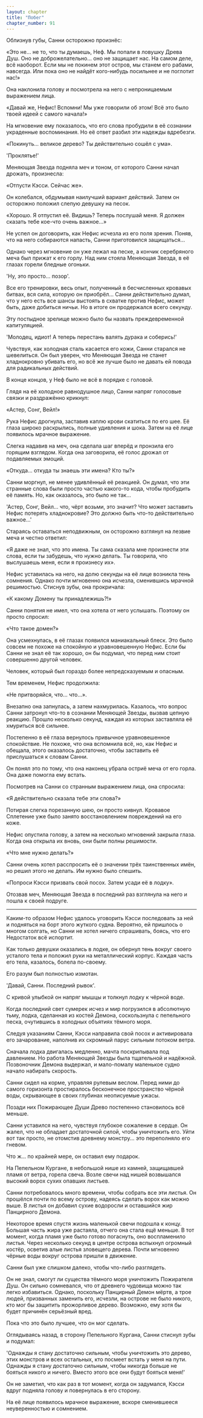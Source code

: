 ```yaml
---
layout: chapter
title: "Побег"
chapter_number: 91
---
```


Облизнув губы, Санни осторожно произнёс:

«Это не... не то, что ты думаешь, Неф. Мы попали в ловушку Древа Душ. Оно не доброжелательно... оно не защищает нас. На самом деле, всё наоборот. Если мы не покинем этот остров, мы станем его рабами, навсегда. Или пока оно не найдёт кого-нибудь посильнее и не поглотит нас!»

Она наклонила голову и посмотрела на него с непроницаемым выражением лица.

«Давай же, Нефис! Вспомни! Мы уже говорили об этом! Всё это было твоей идеей с самого начала!»

На мгновение ему показалось, что его слова пробудили в её сознании украденные воспоминания. Но её ответ разбил эти надежды вдребезги.

«Покинуть... великое дерево? Ты действительно сошёл с ума».

'Проклятье!'

Меняющая Звезда подняла меч и тоном, от которого Санни начал дрожать, произнесла:

«Отпусти Кэсси. Сейчас же».

Он колебался, обдумывая наилучший вариант действий. Затем он осторожно положил слепую девушку на песок.

«Хорошо. Я отпустил её. Видишь? Теперь послушай меня. Я должен сказать тебе кое-что очень важное...»

Не успел он договорить, как Нефис исчезла из его поля зрения. Поняв, что на него собираются напасть, Санни приготовился защищаться...

Однако через мгновение он уже лежал на песке, а кончик серебряного меча был прижат к его горлу. Над ним стояла Меняющая Звезда, в её глазах горели бледные огоньки.

'Ну, это просто... позор'.

Все его тренировки, весь опыт, полученный в бесчисленных кровавых битвах, вся сила, которую он приобрёл... Санни действительно думал, что у него есть все шансы выстоять в схватке против Нефис, может быть, даже добиться ничьи. Но в итоге он продержался всего секунду.

Эту постыдное зрелище можно было бы назвать преждевременной капитуляцией.

'Молодец, идиот! А теперь перестань валять дурака и соберись!'

Чувствуя, как холодная сталь касается его кожи, Санни старался не шевелиться. Он был уверен, что Меняющая Звезда не станет хладнокровно убивать его, но всё же лучше было не давать ей повода для радикальных действий.

В конце концов, у Неф было не всё в порядке с головой.

Глядя на её холодное равнодушное лицо, Санни напряг голосовые связки и раздражённо крикнул:

«Астер, Сонг, Вейл!»

Рука Нефис дрогнула, заставив каплю крови скатиться по его шее. Её глаза широко раскрылись, полные удивления и шока. Затем на её лице появилось мрачное выражение.

Слегка надавив на меч, она сделала шаг вперёд и пронзила его горящим взглядом. Когда она заговорила, её голос дрожал от подавляемых эмоций.

«Откуда... откуда ты знаешь эти имена? Кто ты?»

Санни моргнул, не менее удивлённый её реакцией. Он думал, что эти странные слова были просто частью какого-то кода, чтобы пробудить её память. Но, как оказалось, это было не так...

'Астер, Сонг, Вейл... что, чёрт возьми, это значит? Что может заставить Нефис потерять хладнокровие? Это должно быть что-то действительно важное...'

Стараясь оставаться неподвижным, он осторожно взглянул на лезвие меча и честно ответил:

«Я даже не знал, что это имена. Ты сама сказала мне произнести эти слова, если ты забудешь, что нужно делать. Ты говорила, что выслушаешь меня, если я произнесу их».

Нефис уставилась на него, на долю секунды на её лице возникла тень сомнения. Однако почти мгновенно она исчезла, сменившись мрачной решимостью. Стиснув зубы, она прокричала:

«К какому Домену ты принадлежишь?!»

Санни понятия не имел, что она хотела от него услышать. Поэтому он просто спросил:

«Что такое домен?»

Она усмехнулась, в её глазах появился маниакальный блеск. Это было совсем не похоже на спокойную и уравновешенную Нефис. Если бы Санни не знал её так хорошо, он бы подумал, что перед ним стоит совершенно другой человек.

Человек, который был гораздо более непредсказуемым и опасным.

Тем временем, Нефис продолжила:

«Не притворяйся, что... что...».

Внезапно она запнулась, а затем нахмурилась. Казалось, что вопрос Санни затронул что-то в сознании Меняющей Звезды, вызвав цепную реакцию. Прошло несколько секунд, каждая из которых заставляла её хмуриться всё сильнее.

Постепенно в её глаза вернулось привычное уравновешенное спокойствие. Не похоже, что она вспомнила всё, но, как Нефис и обещала, этого оказалось достаточно, чтобы заставить её прислушаться к словам Санни.

Он понял это по тому, что она наконец убрала остриё меча от его горла. Она даже помогла ему встать.

Посмотрев на Санни со странным выражением лица, она спросила:

«Я действительно сказала тебе эти слова?»

Потирая слегка порезанную шею, он просто кивнул. Кровавое Сплетение уже было занято восстановлением повреждений на его коже.

Нефис опустила голову, а затем на несколько мгновений закрыла глаза. Когда она открыла их вновь, они были полны решимости.

«Что мне нужно делать?»

Санни очень хотел расспросить её о значении трёх таинственных имён, но решил этого не делать. Им нужно было спешить.

«Попроси Кэсси призвать свой посох. Затем усади её в лодку».

Отозвав меч, Меняющая Звезда в последний раз взглянула на него и пошла к своей подруге.

***

Каким-то образом Нефис удалось уговорить Кэсси последовать за ней и подняться на борт этого жуткого судна. Вероятно, ей пришлось о многом солгать, но Санни не хотел ничего спрашивать, боясь, что его Недостаток всё испортит.

Как только девушки оказались в лодке, он обернул тень вокруг своего усталого тела и положил руки на металлический корпус. Каждая часть его тела, казалось, болела по-своему.

Его разум был полностью измотан.

'Давай, Санни. Последний рывок'.

С кривой улыбкой он напряг мышцы и толкнул лодку к чёрной воде.

Когда последний свет сумерек исчез и мир погрузился в абсолютную тьму, лодка, сделанная из костей Демона, соскользнула с пепельного песка, очутившись в холодных объятиях тёмного моря.

Следуя указаниям Санни, Кэсси направила свой посох и активировала его зачарование, наполнив их скромный парус сильным потоком ветра.

Сначала лодка двигалась медленно, мачта поскрипывала под давлением. Но работа Меняющей Звезды была тщательной и надёжной. Позвоночник Демона выдержал, и мало-помалу маленькое судно начало набирать скорость.

Санни сидел на корме, управляя рулевым веслом. Перед ними до самого горизонта простиралось бесконечное пространство чёрной воды, скрывающее в своих глубинах неописуемые ужасы.

Позади них Пожирающее Души Древо постепенно становилось всё меньше.

Санни уставился на него, чувствуя глубокое сожаление в сердце. Он жалел, что не обладает достаточной силой, чтобы уничтожить его. Уйти вот так просто, не отомстив древнему монстру... это переполняло его гневом.

Что ж... по крайней мере, он оставил ему подарок.

На Пепельном Кургане, в небольшой нише из камней, защищавшей пламя от ветра, горела свеча. Возле свечи над нишей возвышался высокий ворох сухих опавших листьев.

Санни потребовалось много времени, чтобы собрать все эти листья. Он прошёлся почти по всему острову, надеясь сделать ворох как можно выше. В листья он добавил сухие водоросли и оставшийся жир Панцирного Демона.

Некоторое время спустя жизнь маленькой свечи подошла к концу. Большая часть жира уже растаяла, отчего она стала ещё меньше. В тот момент, когда пламя уже было готово погаснуть, оно воспламенило листья. Через несколько секунд в центре острова вспыхнул огромный костёр, осветив алые листья зловещего дерева. Почти мгновенно чёрные воды вокруг острова пришли в движение.

Санни был уже слишком далеко, чтобы что-либо разглядеть.

Он не знал, смогут ли существа тёмного моря уничтожить Пожирателя Душ. Он сильно сомневался, что от древнего чудовища можно так легко избавиться. Однако, поскольку Панцирный Демон мёртв, а трое людей, призванных заменить его, исчезли, на острове не было никого, кто мог бы защитить прожорливое дерево. Возможно, ему хотя бы будет причинён серьёзный вред.

Пока что это было лучшее, что он мог сделать.

Оглядываясь назад, в сторону Пепельного Кургана, Санни стиснул зубы и подумал:

'Однажды я стану достаточно сильным, чтобы уничтожить это дерево, этих монстров и всех остальных, кто посмеет встать у меня на пути. Однажды я стану достаточно сильным, чтобы никогда больше не бояться никого и ничего. Вместо этого все они будут бояться меня!'

Он не заметил, что как раз в тот момент, когда он задумался, Кэсси вдруг подняла голову и повернулась в его сторону.

На её лице появилось мрачное выражение, вскоре сменившееся неуверенностью и сомнением.